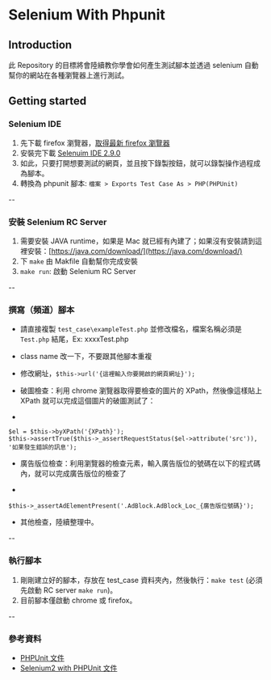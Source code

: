# Selenium With Phpunit
## Introduction
此 Repository 的目標將會陸續教你學會如何產生測試腳本並透過 selenium 自動幫你的網站在各種瀏覽器上進行測試。

## Getting started
### Selenium IDE
1. 先下載 firefox 瀏覽器，[取得最新 firefox 瀏覽器](http://mozilla.com.tw/)
2. 安裝完下載 [Selenuim IDE 2.9.0](http://release.seleniumhq.org/selenium-ide/2.9.0/selenium-ide-2.9.0.xpi)
3. 如此，只要打開想要測試的網頁，並且按下錄製按鈕，就可以錄製操作過程成為腳本。
4. 轉換為 phpunit 腳本:
`檔案 > Exports Test Case As > PHP(PHPUnit)`

--
### 安裝 Selenium RC Server
1. 需要安裝 JAVA runtime，如果是 Mac 就已經有內建了；如果沒有安裝請到這裡安裝：[https://java.com/download/](https://java.com/download/)
2. 下 `make` 由 Makfile 自動幫你完成安裝
3. `make run`: 啟動 Selenium RC Server

--
### 撰寫（頻道）腳本
- 請直接複製 `test_case\exampleTest.php` 並修改檔名，檔案名稱必須是 `Test.php` 結尾，Ex: xxxxTest.php
- class name 改一下，不要跟其他腳本重複
- 修改網址，`$this->url('{這裡輸入你要開啟的網頁網址}');`
- 破圖檢查：利用 chrome 瀏覽器取得要檢查的圖片的 XPath，然後像這樣貼上XPath 就可以完成這個圖片的破圖測試了：

- 
```
$el = $this->byXPath('{XPath}');
$this->assertTrue($this->_assertRequestStatus($el->attribute('src')), '如果發生錯誤的訊息');
```
- 廣告版位檢查：利用瀏覽器的檢查元素，輸入廣告版位的號碼在以下的程式碼內，就可以完成廣告版位的檢查了

- 
```
$this->_assertAdElementPresent('.AdBlock.AdBlock_Loc_{廣告版位號碼}');
```
- 其他檢查，陸續整理中。

--
### 執行腳本
1. 剛剛建立好的腳本，存放在 test_case 資料夾內，然後執行：`make test` (必須先啟動 RC server `make run`)。
2. 目前腳本僅啟動 chrome 或 firefox。

--
### 參考資料
- [PHPUnit 文件](https://phpunit.de/manual/current/zh_cn/index.html)
- [Selenium2 with PHPUnit 文件](http://shortwhitebaldguy.com/blog/2012/09/using-selenium2-with-phpunit)
